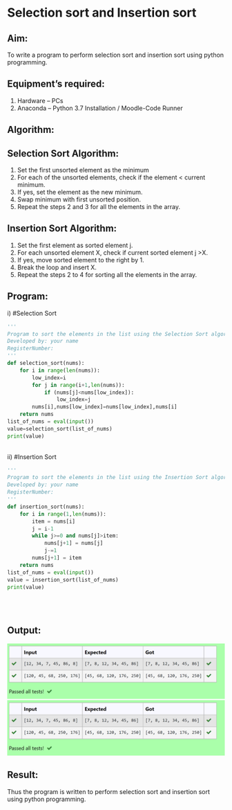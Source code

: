 # Selection sort and Insertion sort
## Aim:
To write a program to perform selection sort and insertion sort using python programming.
## Equipment’s required:
1.	Hardware – PCs
2.	Anaconda – Python 3.7 Installation / Moodle-Code Runner
## Algorithm:
## Selection Sort Algorithm:
1.	Set the first unsorted element as the minimum
2.	For each of the unsorted elements, check if the element < current minimum.
3.	If yes, set the element as the new minimum.
4.	Swap minimum with first unsorted position.
5.	Repeat the steps 2 and 3 for all the elements in the array.
## Insertion Sort Algorithm:
1.	Set the first element as sorted element j.
2.	For each unsorted element X, check if current sorted element j >X.
3.	If yes, move sorted element to the right by 1.
4.	Break the loop and insert X.
5.	Repeat the steps 2 to 4 for sorting all the elements in the array.
## Program:
i)	#Selection Sort
```python
''' 
Program to sort the elements in the list using the Selection Sort algorithm.
Developed by: your name
RegisterNumber: 
'''
def selection_sort(nums):
    for i in range(len(nums)):
        low_index=i
        for j in range(i+1,len(nums)):
            if (nums[j]<nums[low_index]):
                low_index=j
        nums[i],nums[low_index]=nums[low_index],nums[i]
    return nums
list_of_nums = eval(input())
value=selection_sort(list_of_nums)
print(value)



```
ii)	#Insertion Sort
```python
''' 
Program to sort the elements in the list using the Insertion Sort algorithm.
Developed by: your name
RegisterNumber: 
'''
def insertion_sort(nums):
    for i in range(1,len(nums)):
        item = nums[i]
        j = i-1
        while j>=0 and nums[j]>item:
            nums[j+1] = nums[j]
            j-=1
        nums[j+1] = item
    return nums
list_of_nums = eval(input())
value = insertion_sort(list_of_nums)
print(value)





```

## Output:
![output](/0ouput01.png)
![output](/0ouput01.png)


## Result:
Thus the program is written to perform selection sort and insertion sort using python programming.
